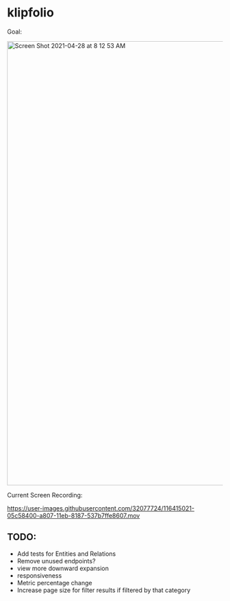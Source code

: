 # klipfolio

Goal:

<img width="1037" alt="Screen Shot 2021-04-28 at 8 12 53 AM" src="https://user-images.githubusercontent.com/32077724/116401723-91381880-a7f9-11eb-861e-a3602b12bd28.png">

Current Screen Recording:

https://user-images.githubusercontent.com/32077724/116415021-05c58400-a807-11eb-8187-537b7ffe8607.mov

## TODO:
- Add tests for Entities and Relations
- Remove unused endpoints?
- view more downward expansion
- responsiveness
- Metric percentage change
- Increase page size for filter results if filtered by that category


